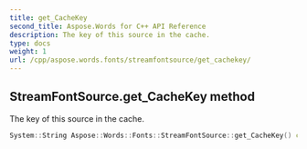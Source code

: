 ```yaml
---
title: get_CacheKey
second_title: Aspose.Words for C++ API Reference
description: The key of this source in the cache. 
type: docs
weight: 1
url: /cpp/aspose.words.fonts/streamfontsource/get_cachekey/
---
```

## StreamFontSource.get_CacheKey method


The key of this source in the cache.

```cpp
System::String Aspose::Words::Fonts::StreamFontSource::get_CacheKey() const
```

